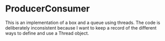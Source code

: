 # ProducerConsumer

This is an implementation of a box and a queue using threads. The code is deliberately inconsistent because I want to keep a record of the different ways to define and use a Thread object.
